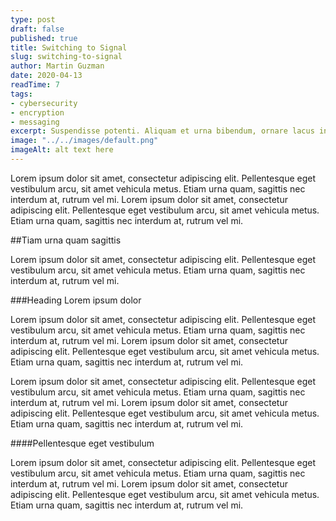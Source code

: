 ```yaml
---
type: post
draft: false
published: true
title: Switching to Signal
slug: switching-to-signal
author: Martin Guzman
date: 2020-04-13
readTime: 7
tags:
- cybersecurity
- encryption
- messaging
excerpt: Suspendisse potenti. Aliquam et urna bibendum, ornare lacus in, viverra lorem. Morbi consequat aliquet sapien in placerat. Nunc dolor dui, facilisis elementum blandit sit amet, ultrices eu enim.
image: "../../images/default.png"
imageAlt: alt text here
---
```


Lorem ipsum dolor sit amet, consectetur adipiscing elit. Pellentesque eget vestibulum arcu, sit amet vehicula metus. Etiam urna quam, sagittis nec interdum at, rutrum vel mi. Lorem ipsum dolor sit amet, consectetur adipiscing elit. Pellentesque eget vestibulum arcu, sit amet vehicula metus. Etiam urna quam, sagittis nec interdum at, rutrum vel mi.

##Tiam urna quam sagittis 

Lorem ipsum dolor sit amet, consectetur adipiscing elit. Pellentesque eget vestibulum arcu, sit amet vehicula metus. Etiam urna quam, sagittis nec interdum at, rutrum vel mi.

###Heading Lorem ipsum dolor

Lorem ipsum dolor sit amet, consectetur adipiscing elit. Pellentesque eget vestibulum arcu, sit amet vehicula metus. Etiam urna quam, sagittis nec interdum at, rutrum vel mi. Lorem ipsum dolor sit amet, consectetur adipiscing elit. Pellentesque eget vestibulum arcu, sit amet vehicula metus. Etiam urna quam, sagittis nec interdum at, rutrum vel mi.

Lorem ipsum dolor sit amet, consectetur adipiscing elit. Pellentesque eget vestibulum arcu, sit amet vehicula metus. Etiam urna quam, sagittis nec interdum at, rutrum vel mi. Lorem ipsum dolor sit amet, consectetur adipiscing elit. Pellentesque eget vestibulum arcu, sit amet vehicula metus. Etiam urna quam, sagittis nec interdum at, rutrum vel mi.

####Pellentesque eget vestibulum

Lorem ipsum dolor sit amet, consectetur adipiscing elit. Pellentesque eget vestibulum arcu, sit amet vehicula metus. Etiam urna quam, sagittis nec interdum at, rutrum vel mi. Lorem ipsum dolor sit amet, consectetur adipiscing elit. Pellentesque eget vestibulum arcu, sit amet vehicula metus. Etiam urna quam, sagittis nec interdum at, rutrum vel mi.